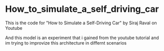 # How_to_simulate_a_self_driving_car
This is the code for "How to Simulate a Self-Driving Car" by Siraj Raval on Youtube

And this model is an experiment that i gained from the youtube tutorial  and im trying to improvize this architecture in differnt scenarios

<!-- <img src="images/unity.gif" alt="Self-Driving Car" width="800px">
 --><!-- 
[![car]({{ site.url }}/images/unity.gif))]({{ site.url }}/images/unity.gif)) -->

## ToDo 

1. Check this repo and implement own Simulated car in unity [NFS](https://github.com/anubhavshrimal/Simulated_Self_Driving_Car) 
2. Check this model with weights 
3. Using CNNN with Backpropogation and check the performance 
4. Implenet RNN with different scenarios
5. improvize this model

## Overview

This is the code for [this](https://youtu.be/EaY5QiZwSP4) video on Youtube by Siraj Raval. We're going to use Udacity's [self driving car simulator](https://github.com/udacity/self-driving-car-sim) as a testbed for training an autonomous car. 

## Dependencies

You can install all dependencies by running one of the following commands

You need a [anaconda](https://www.continuum.io/downloads) or [miniconda](https://conda.io/miniconda.html) to use the environment setting.

```python
# Use TensorFlow without GPU
conda env create -f environments.yml 

# Use TensorFlow with GPU
conda env create -f environment-gpu.yml
```

Or you can manually install the required libraries (see the contents of the environemnt*.yml files) using pip.


## Usage


### Run the pretrained model

Start up [the Udacity self-driving simulator](https://github.com/udacity/self-driving-car-sim), choose a scene and press the Autonomous Mode button.  Then, run the model as follows:

```python
python drive.py model.h5
```

### To train the model

You'll need the data folder which contains the training images.

```python
python model.py
```""
""""""
This will generate a file `model-<epoch>.h5` whenever the performance in the epoch is better than the previous best.  For example, the first epoch will generate a file called `model-000.h5`.

## Credits

The credits for this code go to [naokishibuya](https://github.com/naokishibuya). I've merely created a wrapper to get people started.



